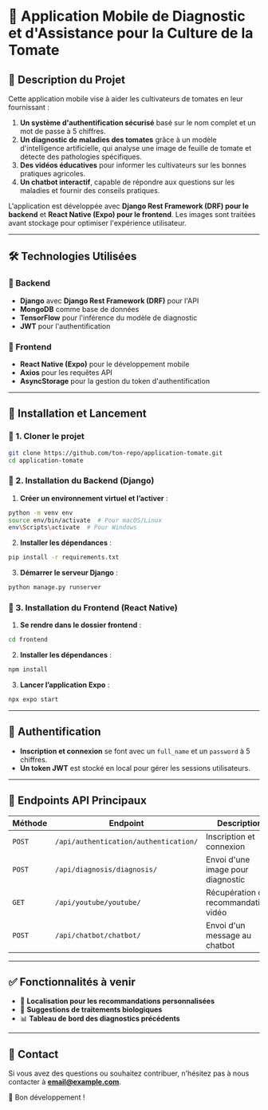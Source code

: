 # 📌 Application Mobile de Diagnostic et d'Assistance pour la Culture de la Tomate

## 📖 Description du Projet
Cette application mobile vise à aider les cultivateurs de tomates en leur fournissant :
1. **Un système d'authentification sécurisé** basé sur le nom complet et un mot de passe à 5 chiffres.
2. **Un diagnostic de maladies des tomates** grâce à un modèle d'intelligence artificielle, qui analyse une image de feuille de tomate et détecte des pathologies spécifiques.
3. **Des vidéos éducatives** pour informer les cultivateurs sur les bonnes pratiques agricoles.
4. **Un chatbot interactif**, capable de répondre aux questions sur les maladies et fournir des conseils pratiques.

L'application est développée avec **Django Rest Framework (DRF) pour le backend** et **React Native (Expo) pour le frontend**. Les images sont traitées avant stockage pour optimiser l'expérience utilisateur.

---

## 🛠️ Technologies Utilisées
### 🔹 Backend
- **Django** avec **Django Rest Framework (DRF)** pour l'API
- **MongoDB** comme base de données
- **TensorFlow** pour l'inférence du modèle de diagnostic
- **JWT** pour l'authentification

### 🔹 Frontend
- **React Native (Expo)** pour le développement mobile
- **Axios** pour les requêtes API
- **AsyncStorage** pour la gestion du token d'authentification

---

## 🚀 Installation et Lancement
### 🔹 1. Cloner le projet
```bash
git clone https://github.com/ton-repo/application-tomate.git
cd application-tomate
```

### 🔹 2. Installation du Backend (Django)
1. **Créer un environnement virtuel et l’activer** :
```bash
python -m venv env
source env/bin/activate  # Pour macOS/Linux
env\Scripts\activate  # Pour Windows
```

2. **Installer les dépendances** :
```bash
pip install -r requirements.txt
```

3. **Démarrer le serveur Django** :
```bash
python manage.py runserver
```

### 🔹 3. Installation du Frontend (React Native)
1. **Se rendre dans le dossier frontend** :
```bash
cd frontend
```

2. **Installer les dépendances** :
```bash
npm install
```

3. **Lancer l’application Expo** :
```bash
npx expo start
```

---

## 🔑 Authentification
- **Inscription et connexion** se font avec un `full_name` et un `password` à 5 chiffres.
- **Un token JWT** est stocké en local pour gérer les sessions utilisateurs.

---

## 📡 Endpoints API Principaux
| Méthode | Endpoint | Description |
|---------|----------------------|------------------------------------------------|
| `POST`  | `/api/authentication/authentication/` | Inscription et connexion |
| `POST`  | `/api/diagnosis/diagnosis/` | Envoi d'une image pour diagnostic |
| `GET`   | `/api/youtube/youtube/` | Récupération des recommandations vidéo |
| `POST`  | `/api/chatbot/chatbot/` | Envoi d'un message au chatbot |

---

## ✅ Fonctionnalités à venir
- 📍 **Localisation pour les recommandations personnalisées**
- 🌱 **Suggestions de traitements biologiques**
- 📊 **Tableau de bord des diagnostics précédents**

---

## 📩 Contact
Si vous avez des questions ou souhaitez contribuer, n'hésitez pas à nous contacter à **[email@example.com](mailto:email@example.com)**.

🚀 Bon développement !

